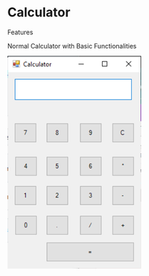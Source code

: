 # Calculator

Features

Normal Calculator with Basic Functionalities

<img style='width: 300px' src="Calci.png"></img>
